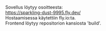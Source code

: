 Sovellus löytyy osoitteesta:
</br>
https://sparkling-dust-9995.fly.dev/
</br>
Hostaamisessa käytettiin fly.io:ta. </br> 
Frontend löytyy repositorion kansiosta 'build'. 
